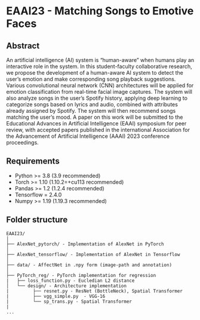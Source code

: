 # EAAI23 - Matching Songs to Emotive Faces
## Abstract
An artificial intelligence (AI) system is “human-aware” when humans play an interactive role
in the system. In this student-faculty collaborative research, we propose the development of a
human-aware AI system to detect the user’s emotion and make corresponding song playback
suggestions. Various convolutional neural network (CNN) architectures will be applied for emotion classification from real-time facial image captures. The system will also analyze songs in
the user’s Spotify history, applying deep learning to categorize songs based on lyrics and audio,
combined with attributes already assigned by Spotify. The system will then recommend songs
matching the user’s mood. A paper on this work will be submitted to the Educational Advances
in Artificial Intelligence (EAAI) symposium for peer review, with accepted papers published in the international Association for the Advancement of Artificial Intelligence (AAAI) 2023 conference proceedings.

## Requirements
* Python >= 3.8 (3.9 recommended)
* Torch >= 1.10 (1.10.2=+cu113 recommended)
* Pandas >= 1.2 (1.2.4 recommended)
* Tensorflow = 2.4.0
* Numpy >= 1.19 (1.19.3 recommended)

## Folder structure
```
EAAI23/
│
├── AlexNet_pytorch/ - Implementation of AlexNet in PyTorch
│
├── AlexNet_tensorflow/ - Implementation of AlexNet in Tensorflow
│
├── data/ - AffectNet in .npy form (image-path and annotation)
│
├── PyTorch_reg/ - PyTorch implementation for regression
|   ├── loss_function.py - Eucledian L2 distance
│   └── design/ - Architecture implementation
|         ├── resnet.py - ResNet (BottleNeck), Spatial Transformer
|         ├── vgg_simple.py  - VGG-16
|         └── sp_trans.py - Spatial Transformer
|
...
```

<!-- └──, ├──, │  --> 